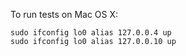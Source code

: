 To run tests on Mac OS X:
```
sudo ifconfig lo0 alias 127.0.0.4 up
sudo ifconfig lo0 alias 127.0.0.10 up
```
